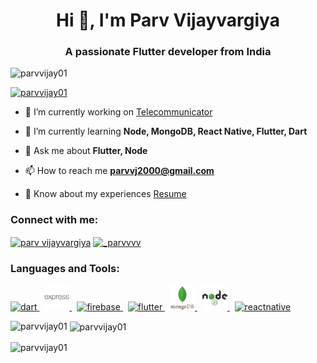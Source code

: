<h1 align="center">Hi 👋, I'm Parv Vijayvargiya</h1>
<h3 align="center">A passionate Flutter developer from India</h3>

<p align="left"> <img src="https://komarev.com/ghpvc/?username=parvvijay01&label=Profile%20views&color=0e75b6&style=flat" alt="parvvijay01" /> </p>

<p align="left"> <a href="https://github.com/ryo-ma/github-profile-trophy"><img src="https://github-profile-trophy.vercel.app/?username=parvvijay01" alt="parvvijay01" /></a> </p>

- 🔭 I’m currently working on [Telecommunicator](https://github.com/ParvVijay01/telecommunicator)

- 🌱 I’m currently learning **Node, MongoDB, React Native, Flutter, Dart**

- 💬 Ask me about **Flutter, Node**

- 📫 How to reach me **parvvj2000@gmail.com**

- 📄 Know about my experiences [Resume](https://drive.google.com/file/d/1S_Z-db7H6fe2q_xC1QEWgwU06BOcbbux/view?usp=sharing)

<h3 align="left">Connect with me:</h3>
<p align="left">
<a href="https://linkedin.com/in/parv-vijayvargiya" target="blank"><img align="center" src="https://raw.githubusercontent.com/rahuldkjain/github-profile-readme-generator/master/src/images/icons/Social/linked-in-alt.svg" alt="parv vijayvargiya" height="30" width="40" /></a>
<a href="https://instagram.com/_parvvvv" target="blank"><img align="center" src="https://raw.githubusercontent.com/rahuldkjain/github-profile-readme-generator/master/src/images/icons/Social/instagram.svg" alt="_parvvvv" height="30" width="40" /></a>
</p>

<h3 align="left">Languages and Tools:</h3>
<p align="left"> 
  <a href="https://dart.dev" target="_blank"> <img src="https://www.vectorlogo.zone/logos/dartlang/dartlang-icon.svg" alt="dart" width="40" height="40"/> </a> &nbsp;
  <a href="https://expressjs.com" target="_blank"> <img src="https://raw.githubusercontent.com/devicons/devicon/master/icons/express/express-original-wordmark.svg" alt="express" width="40" height="40"/> </a> &nbsp;
  <a href="https://firebase.google.com/" target="_blank"> <img src="https://www.vectorlogo.zone/logos/firebase/firebase-icon.svg" alt="firebase" width="40" height="40"/> </a> &nbsp;
  <a href="https://flutter.dev" target="_blank"> <img src="https://www.vectorlogo.zone/logos/flutterio/flutterio-icon.svg" alt="flutter" width="40" height="40"/> </a> &nbsp;
  <a href="https://www.mongodb.com/" target="_blank"> <img src="https://raw.githubusercontent.com/devicons/devicon/master/icons/mongodb/mongodb-original-wordmark.svg" alt="mongodb" width="40" height="40"/> </a> &nbsp;
  <a href="https://nodejs.org" target="_blank"> <img src="https://raw.githubusercontent.com/devicons/devicon/master/icons/nodejs/nodejs-original-wordmark.svg" alt="nodejs" width="40" height="40"/> </a> &nbsp;
  <a href="https://reactnative.dev/" target="_blank"> <img src="https://reactnative.dev/img/header_logo.svg" alt="reactnative" width="40" height="40"/> </a>
</p>

<p><img align="left" src="https://github-readme-stats.vercel.app/api/top-langs?username=parvvijay01&show_icons=true&locale=en&layout=compact" alt="parvvijay01" /></p>

<p>&nbsp;<img align="center" src="https://github-readme-stats.vercel.app/api?username=parvvijay01&show_icons=true&locale=en" alt="parvvijay01" /></p>

<p><img align="center" src="https://github-readme-streak-stats.herokuapp.com/?user=parvvijay01&" alt="parvvijay01" /></p>
